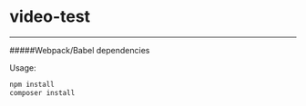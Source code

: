 # video-test
***
#####Webpack/Babel dependencies

Usage:
```javascript
npm install
composer install
```
